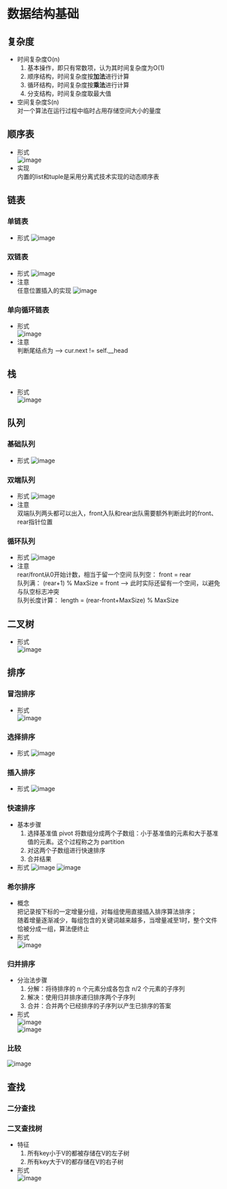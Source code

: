 # 数据结构基础

## 复杂度

* 时间复杂度O(n)
    1. 基本操作，即只有常数项，认为其时间复杂度为O(1)
    2. 顺序结构，时间复杂度按**加法**进行计算
    3. 循环结构，时间复杂度按**乘法**进行计算
    4. 分支结构，时间复杂度取最大值
* 空间复杂度S(n)  
  对一个算法在运行过程中临时占用存储空间大小的量度

## 顺序表

* 形式  
  ![image](https://img-blog.csdnimg.cn/img_convert/0d895dca5b4d62cdbeaab938355419d0.png)
* 实现  
  内置的list和tuple是采用分离式技术实现的动态顺序表

## 链表

### 单链表

* 形式
  ![image](https://img-blog.csdnimg.cn/img_convert/6aa934548f59c4de41935e9300500982.png)

### 双链表

* 形式
  ![image](https://img-blog.csdnimg.cn/img_convert/e259b09a5532e287eea3bcf628e533da.png)
* 注意  
  任意位置插入的实现
  ![image](https://img-blog.csdnimg.cn/img_convert/f03b9e5363f31197b3ec3c4e93ac87b2.png)

### 单向循环链表

* 形式  
  ![image](https://img-blog.csdnimg.cn/img_convert/0bc4e7c952abe96ace8ffa6bdf240b69.png)
* 注意  
  判断尾结点为 --> cur.next != self.__head

## 栈

* 形式   
  ![image](https://img-blog.csdnimg.cn/img_convert/5992fee0aefd469e51acf7a177caffc1.png)

## 队列

### 基础队列

* 形式
  ![image](https://img-blog.csdnimg.cn/img_convert/983da6e8ac09d7f5ebf60b566a3f6840.png)

### 双端队列

* 形式
  ![image](https://img-blog.csdnimg.cn/img_convert/72ebdcd827cdbe9392dc2ee377bc7ec6.png)
* 注意  
  双端队列两头都可以出入，front入队和rear出队需要额外判断此时的front、rear指针位置

### 循环队列

* 形式
  ![image](https://img-blog.csdnimg.cn/img_convert/eda156a407adb9df497403ac21f4f872.png)
* 注意  
  rear/front从0开始计数，相当于留一个空间 队列空： front = rear   
  队列满： (rear+1) % MaxSize = front --> 此时实际还留有一个空间，以避免与队空标志冲突   
  队列长度计算： length = (rear-front+MaxSize) % MaxSize

## 二叉树

* 形式  
  ![image](https://img-blog.csdnimg.cn/img_convert/1586f8420362d3b541baf0c823fa381b.png)

## 排序

### 冒泡排序

* 形式  
  ![image](https://img-blog.csdnimg.cn/img_convert/ccaf323ec1f80a8279aee8fe36930e1a.png)

### 选择排序

* 形式
  ![image](https://img-blog.csdnimg.cn/img_convert/387d0da36b11c051dde181944f44d021.png)

### 插入排序

* 形式
  ![image](https://img-blog.csdnimg.cn/img_convert/00d2819ac144db0d29ccde8795e7f990.png)

### 快速排序

* 基本步骤
    1. 选择基准值 pivot 将数组分成两个子数组：小于基准值的元素和大于基准值的元素。这个过程称之为 partition
    2. 对这两个子数组进行快速排序
    3. 合并结果
* 形式
  ![image](https://img-blog.csdnimg.cn/img_convert/bd9a883a6415f84a8ba30470453d05dc.png)
  ![image](https://img-blog.csdnimg.cn/img_convert/2898b134d255d0a81666f1634224c69e.png)

### 希尔排序

* 概念   
  把记录按下标的一定增量分组，对每组使用直接插入排序算法排序；  
  随着增量逐渐减少，每组包含的关键词越来越多，当增量减至1时，整个文件恰被分成一组，算法便终止
* 形式  
  ![image](https://img-blog.csdnimg.cn/img_convert/726a23e05049165be33e7795450b5dba.png)

### 归并排序

* 分治法步骤
    1. 分解：将待排序的 n 个元素分成各包含 n/2 个元素的子序列
    2. 解决：使用归并排序递归排序两个子序列
    3. 合并：合并两个已经排序的子序列以产生已排序的答案
* 形式  
  ![image](https://img-blog.csdnimg.cn/img_convert/228cb1b7e51bc02c5f459fc16b7962ac.png)  
  ![image](https://img-blog.csdnimg.cn/img_convert/d6647bc174921770d0198d8d0efe7627.png)

### 比较

![image](https://img-blog.csdnimg.cn/img_convert/d9cd5a9a2244b4cebea3d679734c0b05.png)

## 查找

### 二分查找

### 二叉查找树

* 特征
    1. 所有key小于V的都被存储在V的左子树
    2. 所有key大于V的都存储在V的右子树
* 形式  
  ![image](https://img-blog.csdnimg.cn/img_convert/6a103d2f689247cddd9842b8855f0a95.png)


